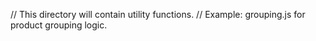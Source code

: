 // This directory will contain utility functions.
// Example: grouping.js for product grouping logic. 